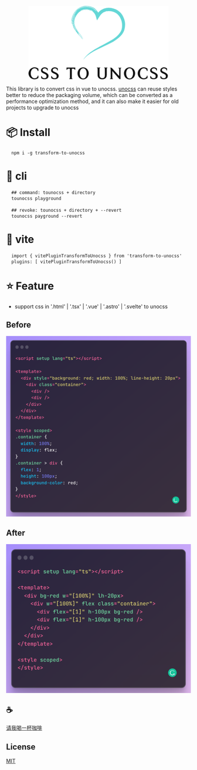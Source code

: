 <p align="center">
<img height="200" src="./assets/kv.png" alt="to unocss">
</p>

This library is to convert css in vue to unocss. [unocss](https://github.com/unocss/unocss) can reuse styles better to reduce the packaging volume, which can be converted as a performance optimization method, and it can also make it easier for old projects to upgrade to unocss

# 📦 Install

```
  npm i -g transform-to-unocss
```

# 🦄 cli

```
  ## command: tounocss + directory
  tounocss playground

  ## revoke: tounocss + directory + --revert
  tounocss payground --revert
```

# 🖖 vite

```
  import { vitePluginTransformToUnocss } from 'transform-to-unocss'
  plugins: [ vitePluginTransformToUnocss() ]
```

# ⭐ Feature

- support css in '.html' | '.tsx' | '.vue' | '.astro' | '.svelte' to unocss

## Before

![before](/assets/before.png)

## After

![after](/assets/after.png)

## :coffee:
[请我喝一杯咖啡](https://github.com/Simon-He95/sponsor)

## License

[MIT](./license)
